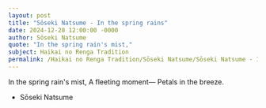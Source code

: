 ```yaml
---
layout: post
title: "Sōseki Natsume - In the spring rains"
date: 2024-12-28 12:00:00 -0000
author: Sōseki Natsume
quote: "In the spring rain's mist,"
subject: Haikai no Renga Tradition
permalink: /Haikai no Renga Tradition/Sōseki Natsume/Sōseki Natsume - In the spring rains
---
```


In the spring rain's mist,
A fleeting moment—
Petals in the breeze.

- Sōseki Natsume
